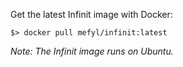 <p>Get the latest Infinit image with Docker:</p>
<pre><code>$> docker pull mefyl/infinit:latest</code></pre>

<p><em>Note: The Infinit image runs on Ubuntu.</em></p>